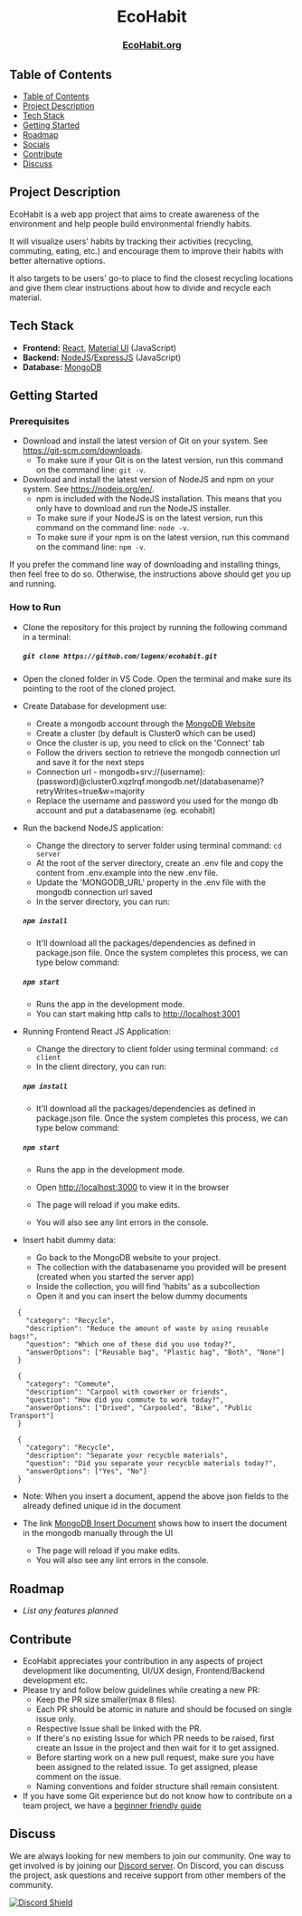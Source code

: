 <h1 align="center">EcoHabit</h1>
<h3 align="center">
    <a href="https://www.ecohabit.org/">EcoHabit.org</a> 
 
</h3>

## Table of Contents

- [Table of Contents](#table-of-contents)
- [Project Description](#project-description)
- [Tech Stack](#tech-stack)
- [Getting Started](#getting-started)
- [Roadmap](#roadmap)
- [Socials](#socials)
- [Contribute](#contribute)
- [Discuss](#discuss)

## Project Description

EcoHabit is a web app project that aims to create awareness of the environment and help people build environmental friendly habits.

It will visualize users' habits by tracking their activities (recycling, commuting, eating, etc.) and encourage them to improve their habits with better alternative options.

It also targets to be users' go-to place to find the closest recycling locations and give them clear instructions about how to divide and recycle each material.

## Tech Stack

*   **Frontend:** [React](https://reactjs.org/), [Material UI](https://mui.com/) (JavaScript)
*   **Backend:** [NodeJS](https://nodejs.org/en/docs)/[ExpressJS](https://expressjs.com/) (JavaScript)
*   **Database:** [MongoDB](https://www.mongodb.com/docs/)

## Getting Started

### Prerequisites

- Download and install the latest version of Git on your system. See https://git-scm.com/downloads.
  - To make sure if your Git is on the latest version, run this command on the command line: `git -v`.
- Download and install the latest version of NodeJS and npm on your system. See https://nodejs.org/en/.
  - npm is included with the NodeJS installation. This means that you only have to download and run the NodeJS installer.
  - To make sure if your NodeJS is on the latest version, run this command on the command line: `node -v`.
  - To make sure if your npm is on the latest version, run this command on the command line: `npm -v`.

If you prefer the command line way of downloading and installing things, then feel free to do so. Otherwise, the instructions above should get you up and running.

### How to Run

- Clone the repository for this project by running the following command in a terminal: 
  ##### `git clone https://github.com/lugenx/ecohabit.git`
- Open the cloned folder in VS Code. Open the terminal and make sure its pointing to the root of the cloned project.


- Create Database for development use:

  - Create a mongodb account through the [MongoDB Website](https://www.mongodb.com)
  - Create a cluster (by default is Cluster0 which can be used)
  - Once the cluster is up, you need to click on the 'Connect' tab
  - Follow the drivers section to retrieve the mongodb connection url and save it for the next steps
  - Connection url - mongodb+srv://(username):(password)@cluster0.xqzlrqf.mongodb.net/(databasename)?retryWrites=true&w=majority
  - Replace the username and password you used for the mongo db account and put a databasename (eg. ecohabit)


- Run the backend NodeJS application:

  - Change the directory to server folder using terminal command: `cd server`
  - At the root of the server directory, create an .env file and copy the content from .env.example into the new .env file. 
  - Update the 'MONGODB_URL' property in the .env file with the mongodb connection url saved
  - In the server directory, you can run:

  ##### `npm install`

  - It'll download all the packages/dependencies as defined in package.json file. Once the system completes this process, we can type below command:

  ##### `npm start`

  - Runs the app in the development mode.
  - You can start making http calls to [http://localhost:3001](http://localhost:3001)

- Running Frontend React JS Application:

  - Change the directory to client folder using terminal command: `cd client`
  - In the client directory, you can run:

  ##### `npm install`

  - It'll download all the packages/dependencies as defined in package.json file. Once the system completes this process, we can type below command:

  ##### `npm start`

  - Runs the app in the development mode.
  - Open [http://localhost:3000](http://localhost:3000) to view it in the browser

  - The page will reload if you make edits.
  - You will also see any lint errors in the console.

- Insert habit dummy data:

  - Go back to the MongoDB website to your project.
  - The collection with the databasename you provided will be present (created when you started the server app)
  - Inside the collection, you will find 'habits' as a subcollection
  - Open it and you can insert the below dummy documents

```
  {
    "category": "Recycle",
    "description": "Reduce the amount of waste by using reusable bags!",
    "question": "Which one of these did you use today?",
    "answerOptions": ["Reusable bag", "Plastic bag", "Both", "None"]
  }
```

```
  {
    "category": "Commute",
    "description": "Carpool with coworker or friends",
    "question": "How did you commute to work today?",
    "answerOptions": ["Drived", "Carpooled", "Bike", "Public Transport"]
  }
```

```
  {
    "category": "Recycle",
    "description": "Separate your recycble materials",
    "question": "Did you separate your recycble materials today?",
    "answerOptions": ["Yes", "No"]
  }
```
- Note: When you insert a document, append the above json fields to the already defined unique id in the document

- The link [MongoDB Insert Document](https://www.mongodb.com/docs/manual/tutorial/insert-documents/)
 shows how to insert the document in the mongodb manually through the UI


  - The page will reload if you make edits.
  - You will also see any lint errors in the console.

## Roadmap

- _List any features planned_

## Contribute

- EcoHabit appreciates your contribution in any aspects of project development like documenting, UI/UX design, Frontend/Backend development etc.
- Please try and follow below guidelines while creating a new PR:
  - Keep the PR size smaller(max 8 files).
  - Each PR should be atomic in nature and should be focused on single issue only.
  - Respective Issue shall be linked with the PR.
  - If there's no existing Issue for which PR needs to be raised, first create an Issue in the project and then wait for it to get assigned.
  - Before starting work on a new pull request, make sure you have been assigned to the related issue. To get assigned, please comment on the issue.
  - Naming conventions and folder structure shall remain consistent.
- If you have some Git experience but do not know how to contribute on a team project, we have a [beginner friendly guide](CONTRIBUTING.md)

## Discuss

We are always looking for new members to join our community. One way to get involved is by joining our [Discord server](https://discord.gg/2RMs6zWw4b). On Discord, you can discuss the project, ask questions and receive support from other members of the community.

[![Discord Shield](https://discordapp.com/api/guilds/1038198557150285914/widget.png?style=shield)](https://discord.gg/2RMs6zWw4b)
